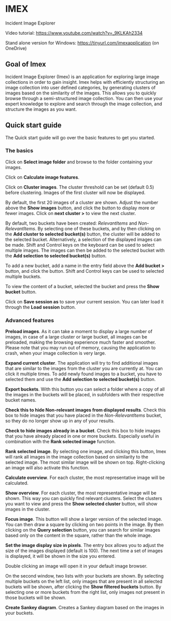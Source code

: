 # IMEX
Incident Image Explorer

Video tutorial: https://www.youtube.com/watch?v=_9KLKAh2334 

Stand alone version for Windows: https://tinyurl.com/imexapplication (on OneDrive)
## Goal of Imex 

Incident Image Explorer (Imex) is an application for exploring large image collections in order to gain insight. Imex helps with efficiently structuring an image collection into user defined categories, by generating clusters of images based on the similarity of the images. This allows you to quickly browse through a semi-structured image collection. You can then use your expert knowledge to explore and search through the image collection, and structure the images as you want. 

## Quick start guide 

The Quick start guide will go over the basic features to get you started.

### The basics 

Click on **Select image folder** and browse to the folder containing your images. 

Click on **Calculate image features**. 

Click on **Cluster images**. The cluster threshold can be set (default 0.5) before clustering. Images of the first cluster will now be displayed. 

By default, the first 20 images of a cluster are shown. Adjust the number above the **Show images** button, and click the button to display more or fewer images. Click on **next cluster >** to view the next cluster. 

By default, two buckets have been created: *RelevantItems* and *Non-RelevantItems*. By selecting one of these buckets, and by then clicking on the **Add cluster to selected bucket(s)** button, the cluster will be added to the selected bucket. Alternatively, a selection of the displayed images can be made. Shift and Control keys on the keyboard can be used to select multiple images. The images can then be added to the selected bucket with the **Add selection to selected bucket(s)** button.  

To add a new bucket, add a name in the entry field above the **Add bucket >** button, and click the button. Shift and Control keys can be used to selected multiple buckets. 

To view the content of a bucket, selected the bucket and press the **Show bucket** button. 

Click on **Save session as** to save your current session. You can later load it through the **Load session** button. 

### Advanced features 

**Preload images**. As it can take a moment to display a large number of images, in case of a large cluster or large bucket, all images can be preloaded, making the browsing experience much faster and smoother. Please note that you may run out of memory, causing the application to crash, when your image collection is very large.  

**Expand current cluster**. The application will try to find additional images that are similar to the images from the cluster you are currently at. You can click it multiple times. To add newly found images to a bucket, you have to selected them and use the **Add selection to selected bucket(s)** button. 

**Export buckets**. With this button you can select a folder where a copy of all the images in the buckets will be placed, in subfolders with their respective bucket names.  

**Check this to hide Non-relevant images from displayed results**. Check this box to hide images that you have placed in the *Non-RelevantItems* bucket, so they do no longer show up in any of your results. 

**Check to hide images already in a bucket**. Check this box to hide images that you have already placed in one or more buckets. Especially useful in combination with the **Rank selected image** function.  

**Rank selected image**. By selecting one image, and clicking this button, Imex will rank all images in the image collection based on similarity to the selected image. The most similar image will be shown on top. Right-clicking an image will also activate this function.  

**Calculate overview**. For each cluster, the most representative image will be calculated. 

**Show overview**. For each cluster, the most representative image will be shown. This way you can quickly find relevant clusters. Select the clusters you want to view and press the **Show selected cluster** button, will show images in the cluster. 

**Focus image**. This button will show a larger version of the selected image. You can then draw a square by clicking on two points in the image. By then clicking on the **Query selection** button, you can search for similar images based only on the content in the square, rather than the whole image.  

**Set the image display size in pixels**. The entry box allows you to adjust the size of the images displayed (default is 100). The next time a set of images is displayed, it will be shown in the size you entered. 

Double clicking an image will open it in your default image browser.  

On the second window, two lists with your buckets are shown. By selecting multiple buckets on the left list, only images that are present in all selected buckets will be shown, after clicking the **Show filtered buckets** button. By selecting one or more buckets from the right list, only images not present in those buckets will be shown. 

**Create Sankey diagram**. Creates a Sankey diagram based on the images in your buckets. 
